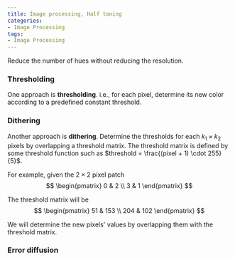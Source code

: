 ```yaml
---
title: Image processing, Half toning
categories:
- Image Processing
tags:
- Image Processing
---
```


Reduce the number of hues without reducing the resolution.

### Thresholding

One approach is **thresholding**. i.e., for each pixel, determine its new color according to a predefined constant threshold.

### Dithering

Another approach is **dithering**. Determine the thresholds for each $k_1 \times k_2$ pixels by overlapping a threshold matrix. The threshold matrix is defined by some threshold function such as $threshold = \frac{(pixel + 1) \cdot 255}{5}$.

For example, given the $2 \times 2$ pixel patch
$$
\begin{pmatrix}
0 & 2 \\
3 & 1
\end{pmatrix}
$$

The threshold matrix will be
$$
\begin{pmatrix}
51 & 153 \\
204 & 102
\end{pmatrix}
$$

We will determine the new pixels' values by overlapping them with the threshold matrix.

### Error diffusion